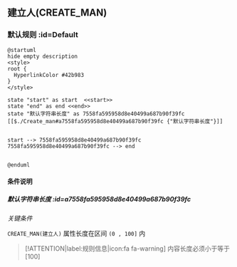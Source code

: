## 建立人(CREATE_MAN) <!-- {docsify-ignore-all} -->

   

### 默认规则 :id=Default

```plantuml
@startuml
hide empty description
<style>
root {
  HyperlinkColor #42b983
}
</style>

state "start" as start  <<start>>
state "end" as end <<end>>
state "默认字符串长度" as 7558fa595958d8e40499a687b90f39fc [[$./Create_man#a7558fa595958d8e40499a687b90f39fc {"默认字符串长度"}]]


start --> 7558fa595958d8e40499a687b90f39fc 
7558fa595958d8e40499a687b90f39fc --> end 


@enduml
```

#### 条件说明

##### 默认字符串长度 :id=a7558fa595958d8e40499a687b90f39fc


*关键条件*


`CREATE_MAN(建立人)` 属性长度在区间 `(0 , 100]` 内

> [!ATTENTION|label:规则信息|icon:fa fa-warning]
> 内容长度必须小于等于[100]







